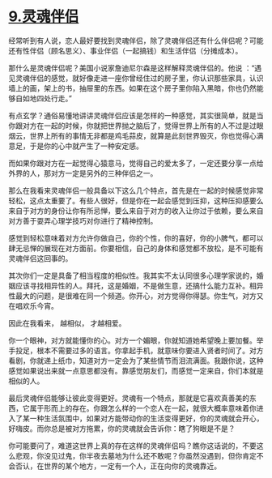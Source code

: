 # [9.灵魂伴侣](https://github.com/platojobs/agenda/issues/21)

经常听到有人说，恋人最好要找到灵魂伴侣，除了灵魂伴侣还有什么伴侣呢？可能还有性伴侣（顾名思义）、事业伴侣（一起搞钱）和生活伴侣（分摊成本）。

那什么是灵魂伴侣呢？美国小说家詹迪尼尔森是这样解释灵魂伴侣的。他说 ：“遇见灵魂伴侣的感觉，就好像走进一座你曾经住过的房子里，你认识那些家具，认识墙上的画，架上的书，抽屉里的东西。如果在这个房子里你陷入黑暗，你也仍然能够自如地四处行走。”

有点玄学？通俗易懂地讲讲灵魂伴侣应该是怎样的一种感觉，其实很简单，就是当你跟对方在一起的时候，你就把世界抛之脑后了，觉得世界上所有的人不过是过眼烟云，世界上所有的事情无非都是鸡毛蒜皮，就算是此刻世界毁灭，你也觉得心满意足，于是你的心中就产生了一种安定感。

而如果你跟对方在一起觉得心猿意马，觉得自己的爱太多了，一定还要分享一点给外界的人，那对方一定是另外的三种伴侣之一。

那么在我看来灵魂伴侣一般具备以下这么几个特点，首先是在一起的时候感觉非常轻松，这点太重要了。有些人很好，但是你在一起会感觉到压抑，这种压抑感要么来自于对方的身份让你有所忌惮，要么来自于对方的收入让你过于依赖，要么来自对方善于耍弄心理学技巧对你进行了精神控制。

感觉到轻松意味着对方允许你做自己，你的个性，你的喜好，你的小脾气，都可以肆无忌惮的展现在对方面前。你要相信，自己的身体和感觉都不放松，是不可能有灵魂伴侣这回事的。

其次你们一定是具备了相当程度的相似性。我其实不太认同很多心理学家说的，婚姻应该寻找相异性的人。拜托，这是婚姻，不是做生意，还搞什么能力互补。相异性最大的问题，是很难在同一个频道。你开心，对方觉得你得瑟。你生气，对方又在唱欢乐今宵。

因此在我看来，
越相似，
才越相爱。

你一个眼神，对方就能懂你的心。对方一个媚眼，你就知道她希望晚上要加餐。举手投足，根本不需要过多的语言。你拿起手机，就意味你要进入贤者时间了。对方看剧，你就递上纸巾，知道对方一定会为了某些情节而泪流满面。我跟你说，这种感觉如果说出来就一点意思都没有。靠感觉朋友们，而感觉一定来自，你们本就是相似的人。

最后灵魂伴侣能够让彼此变得更好。灵魂有一个特点，那就是它喜欢真善美的东西，它属于形而上的存在。你跟怎么样的一个恋人在一起，就很大概率意味着你进入了某一种生活氛围中，如果对方能带动你的生活变得更好，你的灵魂就会开心，好嗨皮。而你总是被对方拖累，你的灵魂就会告诉你：瞎了狗眼是不是？

你可能要问了，难道这世界上真的存在这样的灵魂伴侣吗？瞧你这话说的，不要这么悲观，你没见过鬼，你半夜去墓地为什么还不敢呢？你虽然没遇到，但你肯定不会否认，在世界的某个地方，一定有一个人，正在向你的灵魂靠近。